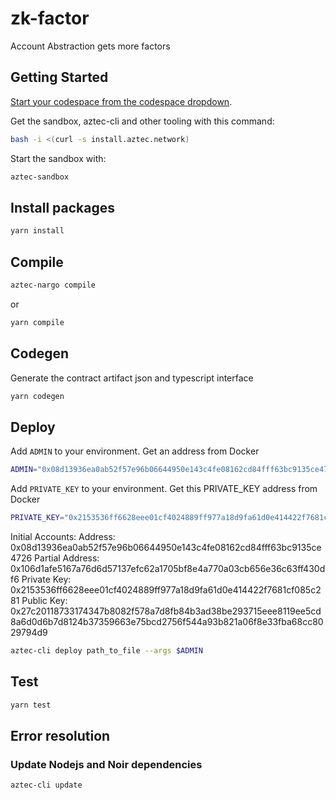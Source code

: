 # zk-factor
Account Abstraction gets more factors

## Getting Started
[Start your codespace from the codespace dropdown](https://docs.github.com/en/codespaces/getting-started/quickstart).

Get the sandbox, aztec-cli and other tooling with this command:

```bash
bash -i <(curl -s install.aztec.network)
```

Start the sandbox with:

```bash
aztec-sandbox
```

## Install packages

```bash
yarn install
```

## Compile

```bash
aztec-nargo compile
```

or

```bash
yarn compile
```

## Codegen

Generate the contract artifact json and typescript interface

```bash
yarn codegen
```

## Deploy

Add `ADMIN` to your environment. Get an address from Docker

```bash
ADMIN="0x08d13936ea0ab52f57e96b06644950e143c4fe08162cd84fff63bc9135ce4726"
```

Add `PRIVATE_KEY` to your environment. Get this PRIVATE_KEY address from Docker

```bash
PRIVATE_KEY="0x2153536ff6628eee01cf4024889ff977a18d9fa61d0e414422f7681cf085c281"
```

Initial Accounts:
Address: 0x08d13936ea0ab52f57e96b06644950e143c4fe08162cd84fff63bc9135ce4726
Partial Address: 0x106d1afe5167a76d6d57137efc62a1705bf8e4a770a03cb656e36c63ff430df6
Private Key: 0x2153536ff6628eee01cf4024889ff977a18d9fa61d0e414422f7681cf085c281
Public Key: 0x27c20118733174347b8082f578a7d8fb84b3ad38be293715eee8119ee5cd8a6d0d6b7d8124b37359663e75bcd2756f544a93b821a06f8e33fba68cc8029794d9


```bash
aztec-cli deploy path_to_file --args $ADMIN
```

## Test

```bash
yarn test
```

## Error resolution

### Update Nodejs and Noir dependencies

```bash
aztec-cli update
```
